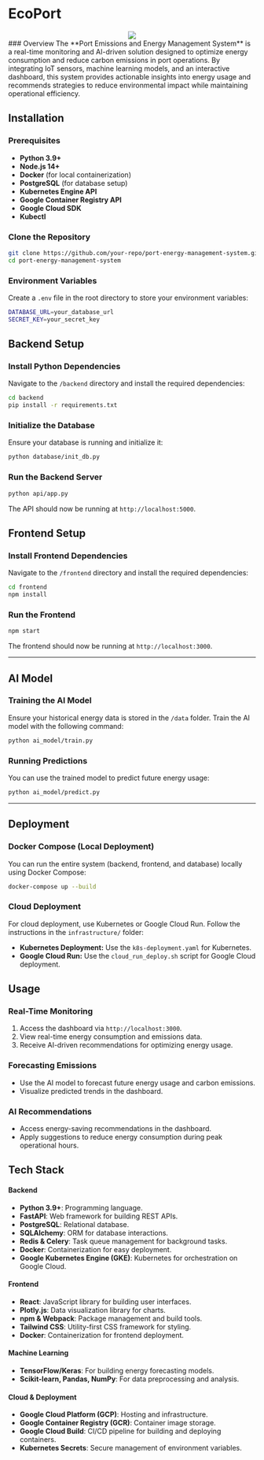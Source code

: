 # EcoPort
<div align="center">
	<img src="[https://i.imgur.com/8BgVXcY.png"](https://github.com/user-attachments/assets/40189a0a-52cf-40ed-ae5d-ac906f9d489a")>
</div>
### Overview
The **Port Emissions and Energy Management System** is a real-time monitoring and AI-driven solution designed to optimize energy consumption and reduce carbon emissions in port operations. By integrating IoT sensors, machine learning models, and an interactive dashboard, this system provides actionable insights into energy usage and recommends strategies to reduce environmental impact while maintaining operational efficiency.

## Installation

### Prerequisites
- **Python 3.9+**
- **Node.js 14+**
- **Docker** (for local containerization)
- **PostgreSQL** (for database setup)
- **Kubernetes Engine API**
- **Google Container Registry API**
- **Google Cloud SDK**
- **Kubectl**

### Clone the Repository
```bash
git clone https://github.com/your-repo/port-energy-management-system.git
cd port-energy-management-system
```

### Environment Variables
Create a `.env` file in the root directory to store your environment variables:
```bash
DATABASE_URL=your_database_url
SECRET_KEY=your_secret_key
```


## Backend Setup

### Install Python Dependencies
Navigate to the `/backend` directory and install the required dependencies:
```bash
cd backend
pip install -r requirements.txt
```

### Initialize the Database
Ensure your database is running and initialize it:
```bash
python database/init_db.py
```

### Run the Backend Server
```bash
python api/app.py
```
The API should now be running at `http://localhost:5000`.



## Frontend Setup

### Install Frontend Dependencies
Navigate to the `/frontend` directory and install the required dependencies:
```bash
cd frontend
npm install
```

### Run the Frontend
```bash
npm start
```
The frontend should now be running at `http://localhost:3000`.

---

## AI Model

### Training the AI Model
Ensure your historical energy data is stored in the `/data` folder. Train the AI model with the following command:
```bash
python ai_model/train.py
```

### Running Predictions
You can use the trained model to predict future energy usage:
```bash
python ai_model/predict.py
```

---

## Deployment

### Docker Compose (Local Deployment)
You can run the entire system (backend, frontend, and database) locally using Docker Compose:
```bash
docker-compose up --build
```

### Cloud Deployment
For cloud deployment, use Kubernetes or Google Cloud Run. Follow the instructions in the `infrastructure/` folder:
- **Kubernetes Deployment:** Use the `k8s-deployment.yaml` for Kubernetes.
- **Google Cloud Run:** Use the `cloud_run_deploy.sh` script for Google Cloud deployment.



## Usage

### Real-Time Monitoring
1. Access the dashboard via `http://localhost:3000`.
2. View real-time energy consumption and emissions data.
3. Receive AI-driven recommendations for optimizing energy usage.

### Forecasting Emissions
- Use the AI model to forecast future energy usage and carbon emissions.
- Visualize predicted trends in the dashboard.

### AI Recommendations
- Access energy-saving recommendations in the dashboard.
- Apply suggestions to reduce energy consumption during peak operational hours.




## **Tech Stack**

#### **Backend**
- **Python 3.9+**: Programming language.
- **FastAPI**: Web framework for building REST APIs.
- **PostgreSQL**: Relational database.
- **SQLAlchemy**: ORM for database interactions.
- **Redis & Celery**: Task queue management for background tasks.
- **Docker**: Containerization for easy deployment.
- **Google Kubernetes Engine (GKE)**: Kubernetes for orchestration on Google Cloud.

#### **Frontend**
- **React**: JavaScript library for building user interfaces.
- **Plotly.js**: Data visualization library for charts.
- **npm & Webpack**: Package management and build tools.
- **Tailwind CSS**: Utility-first CSS framework for styling.
- **Docker**: Containerization for frontend deployment.

#### **Machine Learning**
- **TensorFlow/Keras**: For building energy forecasting models.
- **Scikit-learn, Pandas, NumPy**: For data preprocessing and analysis.

#### **Cloud & Deployment**
- **Google Cloud Platform (GCP)**: Hosting and infrastructure.
- **Google Container Registry (GCR)**: Container image storage.
- **Google Cloud Build**: CI/CD pipeline for building and deploying containers.
- **Kubernetes Secrets**: Secure management of environment variables.




